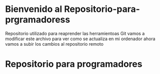 # Bienvenido al Repositorio-para-prgramadoress
Repositorio utilizado para reaprender las herramientoas Git
vamos a modificar este archivo para ver como se actualiza en mi ordenador
ahora vamos a subir los cambios al repositorio remoto
# Repositorio para programadores
